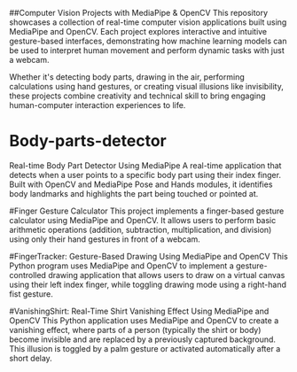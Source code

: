 
##Computer Vision Projects with MediaPipe & OpenCV
This repository showcases a collection of real-time computer vision applications built using MediaPipe and OpenCV. Each project explores interactive and intuitive gesture-based interfaces, demonstrating how machine learning models can be used to interpret human movement and perform dynamic tasks with just a webcam.

Whether it's detecting body parts, drawing in the air, performing calculations using hand gestures, or creating visual illusions like invisibility, these projects combine creativity and technical skill to bring engaging human-computer interaction experiences to life.





# Body-parts-detector
Real-time Body Part Detector Using MediaPipe A real-time application that detects when a user points to a specific body part using their index finger. Built with OpenCV and MediaPipe Pose and Hands modules, it identifies body landmarks and highlights the part being touched or pointed at.

#Finger Gesture Calculator
This project implements a finger-based gesture calculator using MediaPipe and OpenCV. It allows users to perform basic arithmetic operations (addition, subtraction, multiplication, and division) using only their hand gestures in front of a webcam.

#FingerTracker: Gesture-Based Drawing Using MediaPipe and OpenCV
This Python program uses MediaPipe and OpenCV to implement a gesture-controlled drawing application that allows users to draw on a virtual canvas using their left index finger, while toggling drawing mode using a right-hand fist gesture.


#VanishingShirt: Real-Time Shirt Vanishing Effect Using MediaPipe and OpenCV
This Python application uses MediaPipe and OpenCV to create a vanishing effect, where parts of a person (typically the shirt or body) become invisible and are replaced by a previously captured background. This illusion is toggled by a palm gesture or activated automatically after a short delay.

